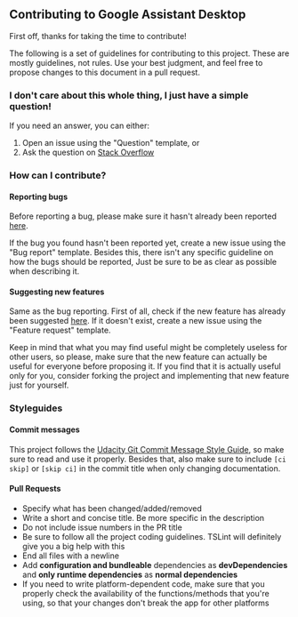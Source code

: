 ## Contributing to Google Assistant Desktop

First off, thanks for taking the time to contribute!

The following is a set of guidelines for contributing to this project. These 
are mostly guidelines, not rules. Use your best judgment, and feel free to 
propose changes to this document in a pull request.

### I don't care about this whole thing, I just have a simple question!

If you need an answer, you can either:
  1. Open an issue using the "Question" template, or
  2. Ask the question on [Stack Overflow](https://stackoverflow.com/)

### How can I contribute?

#### Reporting bugs

Before reporting a bug, please make sure it hasn't already been reported 
[here](https://github.com/Dabolus/google-assistant-desktop-unofficial/issues?q=is%3Aissue+label%3Abug).

If the bug you found hasn't been reported yet, create a new issue using the 
"Bug report" template. Besides this, there isn't any specific guideline on how 
the bugs should be reported, Just be sure to be as clear as possible when 
describing it.

#### Suggesting new features

Same as the bug reporting. First of all, check if the new feature has already 
been suggested [here](https://github.com/Dabolus/google-assistant-desktop-unofficial/issues?q=is%3Aissue+label%3Afeature).
If it doesn't exist, create a new issue using the  "Feature request" template.

Keep in mind that what you may find useful might be completely useless for 
other users, so please, make sure that the new feature can actually be useful 
for everyone before proposing it. If you find that it is actually useful only 
for you, consider forking the project and implementing that new feature just 
for yourself.

### Styleguides

#### Commit messages

This project follows the [Udacity Git Commit Message Style Guide](https://udacity.github.io/git-styleguide/),
so make sure to read and use it properly. Besides that, also make sure to 
include `[ci skip]` or `[skip ci]` in the commit title when only changing 
documentation.

#### Pull Requests

  - Specify what has been changed/added/removed
  - Write a short and concise title. Be more specific in the description
  - Do not include issue numbers in the PR title
  - Be sure to follow all the project coding guidelines. TSLint will definitely 
    give you a big help with this
  - End all files with a newline
  - Add **configuration and bundleable** dependencies as **devDependencies** 
    and **only runtime dependencies** as **normal dependencies**
  - If you need to write platform-dependent code, make sure that you properly 
    check the availability of the functions/methods that you're using, so that your changes don't break the app for other platforms

